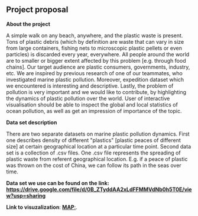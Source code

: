 ## Project proposal

**About the project** 

A simple walk on any beach, anywhere, and the plastic waste is present. Tons of plastic debris (which by definition are waste that can vary in size from large containers, fishing nets to microscopic plastic pellets or even particles) is discarded every year, everywhere. All people around the world are to smaller or bigger extent affected by this problem [e.g. through food chains]. Our target audience are plastic consumers, governments, industry, etc. We are inspired by previous research of one of our teammates, who investigated marine plastic pollution. Moreover, expedition dataset which we encountered is interesting and descriptive. Lastly, the problem of pollution is very important and we would like to contribute, by highlighting the dynamics of plastic pollution over the world. User of interactive visualisation should be able to inspect the global and local statistics of ocean pollution, as well as get an impression of importance of the topic. 

**Data set description** 

There are two separate datasets on marine plastic pollution dynamics. First one describes density of different "plastics" [plastic peaces of different size] at certain geographical location at a particular time point. Second data set is a collection of .csv files. One .csv file represents the spreading of plastic waste from referent geographical location. E.g. if a peace of plastic was thrown on the cost of China, we can follow its path in the seas over time. 

**Data set we use can be found on the link: https://drive.google.com/file/d/0B_ZTyddAA2xLdFFMMVdNb0h5T0E/view?usp=sharing**

**Link to visuzalization**: [**MAP**:](map.html).
